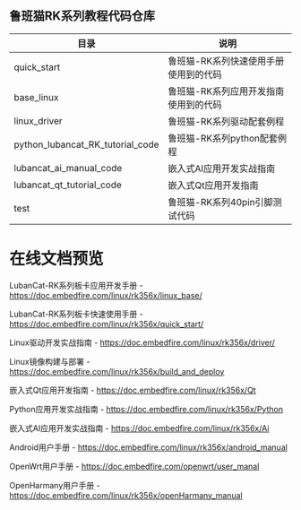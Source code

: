 ## 鲁班猫RK系列教程代码仓库

| 目录               | 说明                      |
| ------------------ | --------------------------------- |
| quick_start        | 鲁班猫-RK系列快速使用手册使用到的代码 |
| base_linux  | 鲁班猫-RK系列应用开发指南使用到的代码 | 
| linux_driver | 鲁班猫-RK系列驱动配套例程
| python_lubancat_RK_tutorial_code | 鲁班猫-RK系列python配套例程 |
| lubancat_ai_manual_code |  嵌入式AI应用开发实战指南 |
| lubancat_qt_tutorial_code | 嵌入式Qt应用开发指南  |
| test       |   鲁班猫-RK系列40pin引脚测试代码 |


# 在线文档预览

LubanCat-RK系列板卡应用开发手册 - https://doc.embedfire.com/linux/rk356x/linux_base/

LubanCat-RK系列板卡快速使用手册 - https://doc.embedfire.com/linux/rk356x/quick_start/

Linux驱动开发实战指南 - https://doc.embedfire.com/linux/rk356x/driver/

Linux镜像构建与部署 - https://doc.embedfire.com/linux/rk356x/build_and_deploy

嵌入式Qt应用开发指南 - https://doc.embedfire.com/linux/rk356x/Qt

Python应用开发实战指南 - https://doc.embedfire.com/linux/rk356x/Python

嵌入式AI应用开发实战指南 - https://doc.embedfire.com/linux/rk356x/Ai

Android用户手册 - https://doc.embedfire.com/linux/rk356x/android_manual

OpenWrt用户手册 - https://doc.embedfire.com/openwrt/user_manal

OpenHarmany用户手册 - https://doc.embedfire.com/linux/rk356x/openHarmany_manual

